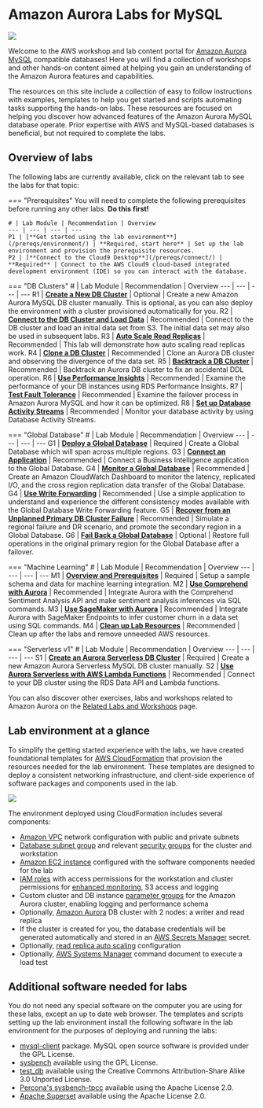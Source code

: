 # Amazon Aurora Labs for MySQL

<div class="aurora"><img src="/assets/images/amazon-aurora.svg"></div>

Welcome to the AWS workshop and lab content portal for <a href="https://aws.amazon.com/rds/aurora/details/mysql-details/" target="_blank">Amazon Aurora MySQL</a> compatible databases! Here you will find a collection of workshops and other hands-on content aimed at helping you gain an understanding of the Amazon Aurora features and capabilities.

The resources on this site include a collection of easy to follow instructions with examples, templates to help you get started and scripts automating tasks supporting the hands-on labs. These resources are focused on helping you discover how advanced features of the Amazon Aurora MySQL database operate. Prior expertise with AWS and MySQL-based databases is beneficial, but not required to complete the labs.


## Overview of labs

The following labs are currently available, click on the relevant tab to see the labs for that topic:

=== "Prerequisites"
    You will need to complete the following prerequisites before running any other labs. **Do this first!**

    # | Lab Module | Recommendation | Overview
    --- | --- | --- | ---
    P1 | [**Get started using the lab environment**](/prereqs/environment/) | **Required, start here** | Set up the lab environment and provision the prerequisite resources.
    P2 | [**Connect to the Cloud9 Desktop**](/prereqs/connect/) | **Required** | Connect to the AWS Cloud9 cloud-based integrated development environment (IDE) so you can interact with the database.


=== "DB Clusters"
    # | Lab Module | Recommendation | Overview
    --- | --- | --- | ---
    R1 | [**Create a New DB Cluster**](/provisioned/create/) | Optional | Create a new Amazon Aurora MySQL DB cluster manually. This is optional, as you can also deploy the environment with a cluster provisioned automatically for you.
    R2 | [**Connect to the DB Cluster and Load Data**](/provisioned/interact/) | Recommended | Connect to the DB cluster and load an initial data set from S3. The initial data set may also be used in subsequent labs.
    R3 | [**Auto Scale Read Replicas**](/provisioned/autoscale/) | Recommended | This lab will demonstrate how auto scaling read replicas work.
    R4 | [**Clone a DB Cluster**](/provisioned/clone/) | Recommended | Clone an Aurora DB cluster and observing the divergence of the data set.
    R5 | [**Backtrack a DB Cluster**](/provisioned/backtrack/) | Recommended | Backtrack an Aurora DB cluster to fix an accidental DDL operation.
    R6 | [**Use Performance Insights**](/provisioned/perf-insights/) | Recommended | Examine the performance of your DB instances using RDS Performance Insights.
    R7 | [**Test Fault Tolerance**](/provisioned/failover/) | Recommended | Examine the failover process in Amazon Aurora MySQL and how it can be optimized.
    R8 | [**Set up Database Activity Streams**](/provisioned/das/) | Recommended | Monitor your database activity by using Database Activity Streams.


=== "Global Database"
    # | Lab Module | Recommendation | Overview
    --- | --- | --- | ---
    G1 | [**Deploy a Global Database**](/global/deploy/) | Required | Create a Global Database which will span across multiple regions.
    G3 | [**Connect an Application**](/global/biapp/) | Recommended | Connect a Business Intelligence application to the Global Database.
    G4 | [**Monitor a Global Database**](/global/monitor/) | Recommended | Create an Amazon CloudWatch Dashboard to monitor the latency, replicated I/O, and the cross region replication data transfer of the Global Database.
    G4 | [**Use Write Forwarding**](/global/wfwd/) | Recommended | Use a simple application to understand and experience the different consistency modes available with the Global Database Write Forwarding feature.
    G5 | [**Recover from an Unplanned Primary DB Cluster Failure**](/global/failover/) | Recommended | Simulate a regional failure and DR scenario, and promote the secondary region in a Global Database.
    G6 | [**Fail Back a Global Database**](/global/failback/) | Optional | Restore full operations in the original primary region for the Global Database after a failover.


=== "Machine Learning"
    # | Lab Module | Recommendation | Overview
    --- | --- | --- | ---
    M1 | [**Overview and Prerequisites**](/ml/overview/) | Required | Setup a sample schema and data for machine learning integration.
    M2 | [**Use Comprehend with Aurora**](/ml/comprehend/) | Recommended | Integrate Aurora with the Comprehend Sentiment Analysis API and make sentiment analysis inferences via SQL commands.
    M3 | [**Use SageMaker with Aurora**](/ml/sagemaker/) | Recommended | Integrate Aurora with SageMaker Endpoints to infer customer churn in a data set using SQL commands.
    M4 | [**Clean up Lab Resources**](/ml/cleanup/) | Recommended | Clean up after the labs and remove unneeded AWS resources.       


=== "Serverless v1"
    # | Lab Module | Recommendation | Overview
    --- | --- | --- | ---
    S1 | [**Create an Aurora Serverless DB Cluster**](/serverless/create/) | Required | Create a new Amazon Aurora Serverless MySQL DB cluster manually.
    S2 | [**Use Aurora Serverless with AWS Lambda Functions**](/serverless/dataapi/) | Recommended | Connect to your DB cluster using the RDS Data API and Lambda functions.


You can also discover other exercises, labs and workshops related to Amazon Aurora on the [Related Labs and Workshops](/related/labs/) page.


## Lab environment at a glance

To simplify the getting started experience with the labs, we have created foundational templates for <a href="https://aws.amazon.com/cloudformation/" target="_blank">AWS CloudFormation</a> that provision the resources needed for the lab environment. These templates are designed to deploy a consistent networking infrastructure, and client-side experience of software packages and components used in the lab.

<div class="architecture"><img src="/assets/images/generic-architecture.png"></div>

The environment deployed using CloudFormation includes several components:

*	<a href="https://docs.aws.amazon.com/vpc/latest/userguide/what-is-amazon-vpc.html" target="_blank">Amazon VPC</a> network configuration with public and private subnets
*	<a href="https://docs.aws.amazon.com/AmazonRDS/latest/UserGuide/USER_VPC.WorkingWithRDSInstanceinaVPC.html#USER_VPC.Subnets" target="_blank">Database subnet group</a> and relevant <a href="https://docs.aws.amazon.com/vpc/latest/userguide/VPC_SecurityGroups.html" target="_blank">security groups</a> for the cluster and workstation
*	<a href="https://docs.aws.amazon.com/AWSEC2/latest/UserGuide/Instances.html" target="_blank">Amazon EC2 instance</a> configured with the software components needed for the lab
*	<a href="https://docs.aws.amazon.com/IAM/latest/UserGuide/id_roles.html" target="_blank">IAM roles</a> with access permissions for the workstation and cluster permissions for <a href="https://docs.aws.amazon.com/AmazonRDS/latest/UserGuide/USER_Monitoring.OS.html" target="_blank">enhanced monitoring</a>, S3 access and logging
*	Custom cluster and DB instance <a href="https://docs.aws.amazon.com/AmazonRDS/latest/UserGuide/USER_WorkingWithParamGroups.html" target="_blank">parameter groups</a> for the Amazon Aurora cluster, enabling logging and performance schema
*	Optionally, <a href="https://docs.aws.amazon.com/AmazonRDS/latest/AuroraUserGuide/CHAP_AuroraOverview.html" target="_blank">Amazon Aurora</a> DB cluster with 2 nodes: a writer and read replica
* If the cluster is created for you, the database credentials will be generated automatically and stored in an <A href="https://docs.aws.amazon.com/secretsmanager/latest/userguide/intro.html" target="_blank">AWS Secrets Manager</a> secret.
*	Optionally, <a href="https://docs.aws.amazon.com/AmazonRDS/latest/AuroraUserGuide/Aurora.Integrating.AutoScaling.html" target="_blank">read replica auto scaling</a> configuration
*	Optionally, <a href="https://docs.aws.amazon.com/systems-manager/latest/userguide/what-is-systems-manager.html" target="_blank">AWS Systems Manager</a> command document to execute a load test


## Additional software needed for labs

You do not need any special software on the computer you are using for these labs, except an up to date web browser. The templates and scripts setting up the lab environment install the following software in the lab environment for the purposes of deploying and running the labs:

* [mysql-client](https://dev.mysql.com/doc/refman/5.6/en/programs-client.html) package. MySQL open source software is provided under the GPL License.
* [sysbench](https://github.com/akopytov/sysbench) available using the GPL License.
* [test_db](https://github.com/datacharmer/test_db) available using the Creative Commons Attribution-Share Alike 3.0 Unported License.
* [Percona's sysbench-tpcc](https://github.com/Percona-Lab/sysbench-tpcc) available using the Apache License 2.0.
* [Apache Superset](https://superset.apache.org/index.html) available using the Apache License 2.0.
